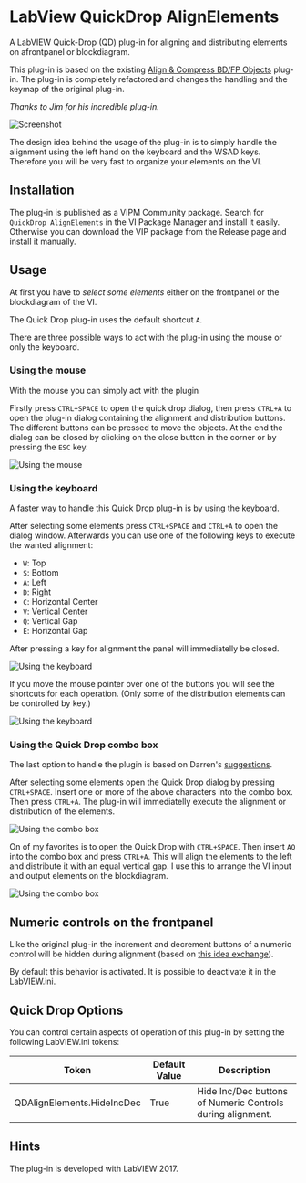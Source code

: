 # LabView QuickDrop AlignElements

A LabVIEW Quick-Drop (QD) plug-in for aligning and distributing elements on afrontpanel or blockdiagram.

This plug-in is based on the existing [Align & Compress BD/FP Objects](https://forums.ni.com/t5/Quick-Drop-Enthusiasts/Quick-Drop-Plugin-Align-Compress-BD-FP-Objects/gpm-p/3501021?profile.language=en) plug-in. The plug-in is completely refactored and changes the handling and the keymap of the original plug-in.

*Thanks to Jim for his incredible plug-in.*

![Screenshot](../master/docs/screenshot.png)

The design idea behind the usage of the plug-in is to simply handle the alignment using the left hand on the keyboard and the WSAD keys. Therefore you will be very fast to organize your elements on the VI.

## Installation

The plug-in is published as a VIPM Community package. Search for `QuickDrop AlignElements` in the VI Package Manager and install it easily. Otherwise you can download the VIP package from the Release page and install it manually.

## Usage

At first you have to *select some elements*  either on the frontpanel or the blockdiagram of the VI.

The Quick Drop plug-in uses the default shortcut `A`.

There are three possible ways to act with the plug-in using the mouse or only the keyboard.

### Using the mouse

With the mouse you can simply act with the plugin

Firstly press `CTRL+SPACE` to open the quick drop dialog, then press `CTRL+A` to open the plug-in dialog containing the alignment and distribution buttons. The different buttons can be pressed to move the objects. At the end the dialog can be closed by clicking on the close button in the corner or by pressing the `ESC` key.

![Using the mouse](../master/docs/usage_mouse.gif)

### Using the keyboard

A faster way to handle this Quick Drop plug-in is by using the keyboard.

After selecting some elements press `CTRL+SPACE` and `CTRL+A` to open the dialog window. Afterwards you can use one of the following keys to execute the wanted alignment:

* `W`: Top
* `S`: Bottom
* `A`: Left
* `D`: Right
* `C`: Horizontal Center
* `V`: Vertical Center
* `Q`: Vertical Gap
* `E`: Horizontal Gap

After pressing a key for alignment the panel will immediatelly be closed.

![Using the keyboard](../master/docs/usage_key.gif)

If you move the mouse pointer over one of the buttons you will see the shortcuts for each operation. (Only some of the distribution elements can be controlled by key.)

![Using the keyboard](../master/docs/tooltips.gif)

### Using the Quick Drop combo box

The last option to handle the plugin is based on Darren's [suggestions](https://forums.ni.com/t5/Quick-Drop-Enthusiasts/Quick-Drop-Plugin-Align-selected-elements/gpm-p/3833359/highlight/true#M1008).

After selecting some elements open the Quick Drop dialog by pressing `CTRL+SPACE`. Insert one or more of the above characters into the combo box. Then press `CTRL+A`. The plug-in will immediatelly execute the alignment or distribution of the elements.

![Using the combo box](../master/docs/usage_combo.gif)

On of my favorites is to open the Quick Drop with `CTRL+SPACE`. Then insert `AQ` into the combo box and press `CTRL+A`. This will align the elements to the left and distribute it with an equal vertical gap. I use this to arrange the VI input and output elements on the blockdiagram.  

![Using the combo box](../master/docs/usage_combo2.gif)

## Numeric controls on the frontpanel

Like the original plug-in the increment and decrement buttons of a numeric control will be hidden during alignment (based on [this idea exchange](https://forums.ni.com/t5/LabVIEW-Idea-Exchange/Align-objects-should-not-align-increment-decrement-buttons/idi-p/1050356?profile.language=en)).

By default this behavior is activated. It is possible to deactivate it in the LabVIEW.ini.

## Quick Drop Options

You can control certain aspects of operation of this plug-in by setting the following LabVIEW.ini tokens:

| Token                          | Default Value      | Description                                                |
| ------------------------------ | ------------------ | ---------------------------------------------------------- |
| QDAlignElements.HideIncDec     | True               | Hide Inc/Dec buttons of Numeric Controls during alignment. | 


## Hints

The plug-in is developed with LabVIEW 2017.